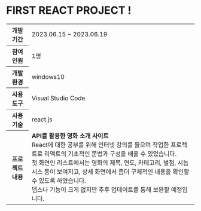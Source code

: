 # FIRST REACT PROJECT !
<table>
  <tr>
    <th>개발 기간</th>
    <td>2023.06.15 ~ 2023.06.19</td>
  </tr>  
  <tr>
    <th>참여 인원</th>
    <td>1명</td>
  </tr> 
  <tr>
    <th>개발 환경</th>
    <td>windows10</td>
  </tr>  
  <tr>
    <th>사용 도구</th>
    <td>Visual Studio Code</td>
  </tr> 
  <tr>
    <th>사용 기술</th>
    <td>react.js</td>
  </tr> 
  <tr>
    <th>프로젝트 내용</th>
    <td>
      <b>API를 활용한 영화 소개 사이트</b><br>
      React에 대한 공부를 위해 인터넷 강의를 들으며 작업한 프로젝트로 리액트의 기초적인 문법과 구성을 배울 수 있었습니다.<br>
      첫 화면인 리스트에서는 영화의 제목, 연도, 카테고리, 별점, 시놉시스 등이 보여지고, 상세 화면에서 좀더 구체적인 내용을 확인할 수 있도록 하였습니다.<br>
      뎁스나 기능이 크게 없지만 추후 업데이트를 통해 보완할 예정입니다.
    </td>
  </tr> 
</table>

